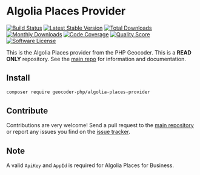 # Algolia Places Provider

[![Build Status](https://travis-ci.org/geocoder-php/algolia-places-provider.svg?branch=master)](http://travis-ci.org/geocoder-php/algolia-places-provider)
[![Latest Stable Version](https://poser.pugx.org/geocoder-php/algolia-places-provider/v/stable)](https://packagist.org/packages/geocoder-php/algolia-places-provider)
[![Total Downloads](https://poser.pugx.org/geocoder-php/algolia-places-provider/downloads)](https://packagist.org/packages/geocoder-php/algolia-places-provider)
[![Monthly Downloads](https://poser.pugx.org/geocoder-php/algolia-places-provider/d/monthly.png)](https://packagist.org/packages/geocoder-php/algolia-places-provider)
[![Code Coverage](https://img.shields.io/scrutinizer/coverage/g/geocoder-php/algolia-places-provider.svg?style=flat-square)](https://scrutinizer-ci.com/g/geocoder-php/algolia-places-provider)
[![Quality Score](https://img.shields.io/scrutinizer/g/geocoder-php/algolia-places-provider.svg?style=flat-square)](https://scrutinizer-ci.com/g/geocoder-php/algolia-places-provider)
[![Software License](https://img.shields.io/badge/license-MIT-brightgreen.svg?style=flat-square)](LICENSE)

This is the Algolia Places provider from the PHP Geocoder. This is a **READ ONLY** repository. See the
[main repo](https://github.com/geocoder-php/Geocoder) for information and documentation. 

## Install

```bash
composer require geocoder-php/algolia-places-provider
```

## Contribute

Contributions are very welcome! Send a pull request to the [main repository](https://github.com/geocoder-php/Geocoder) or 
report any issues you find on the [issue tracker](https://github.com/geocoder-php/Geocoder/issues).

## Note

A valid `ApiKey` and `AppId` is required for Algolia Places for Business. 
